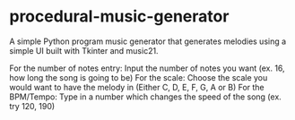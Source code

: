 # procedural-music-generator
A simple Python program music generator that generates melodies using a simple UI built with Tkinter and music21.

For the number of notes entry: Input the number of notes you want (ex. 16, how long the song is going to be)
For the scale: Choose the scale you would want to have the melody in (Either C, D, E, F, G, A or B)
For the BPM/Tempo: Type in a number which changes the speed of the song (ex. try 120, 190)
